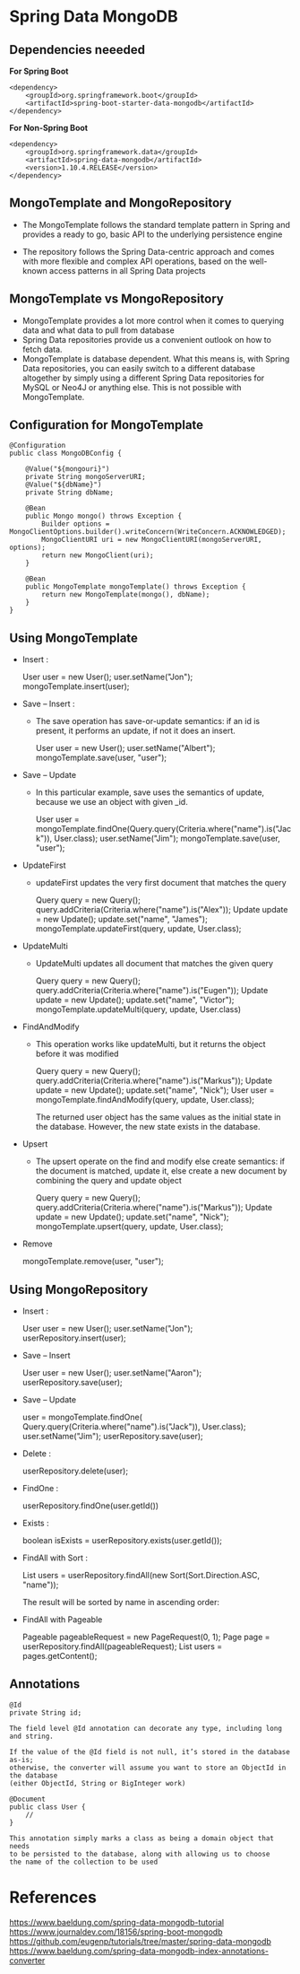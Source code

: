 
# Spring Data MongoDB


## Dependencies neeeded

**For Spring Boot**
	
	<dependency>
		<groupId>org.springframework.boot</groupId>
		<artifactId>spring-boot-starter-data-mongodb</artifactId>
	</dependency>
	
**For Non-Spring Boot**
	
	<dependency>
		<groupId>org.springframework.data</groupId>
		<artifactId>spring-data-mongodb</artifactId>
		<version>1.10.4.RELEASE</version>
	</dependency>

## MongoTemplate and MongoRepository

* The MongoTemplate follows the standard template pattern in Spring 
  and provides a ready to go, basic API to the underlying persistence engine
  
* The repository follows the Spring Data-centric approach and comes with more
  flexible and complex API operations, based on the well-known access patterns
  in all Spring Data projects
  
## MongoTemplate vs MongoRepository

* MongoTemplate provides a lot more control when it comes to querying data
  and what data to pull from database
* Spring Data repositories provide us a convenient outlook on how to fetch data.
* MongoTemplate is database dependent. What this means is, with Spring Data repositories,
  you can easily switch to a different database altogether by simply using a different 
  Spring Data repositories for MySQL or Neo4J or anything else.
  This is not possible with MongoTemplate.
  
## Configuration for MongoTemplate

	@Configuration
	public class MongoDBConfig {

		@Value("${mongouri}")
		private String mongoServerURI;
		@Value("${dbName}")
		private String dbName;
		
		@Bean
		public Mongo mongo() throws Exception {
			Builder options = MongoClientOptions.builder().writeConcern(WriteConcern.ACKNOWLEDGED);
			MongoClientURI uri = new MongoClientURI(mongoServerURI, options);
			return new MongoClient(uri);
		}

		@Bean
		public MongoTemplate mongoTemplate() throws Exception {
			return new MongoTemplate(mongo(), dbName);
		}
	}
	
## Using MongoTemplate

* Insert :

	User user = new User();
	user.setName("Jon");
	mongoTemplate.insert(user);

* Save – Insert :

  - The save operation has save-or-update semantics:
    if an id is present, it performs an update, if not 
	it does an insert.

	User user = new User();
	user.setName("Albert"); 
	mongoTemplate.save(user, "user");

* Save – Update

  - In this particular example, save uses the semantics of update,
    because we use an object with given _id.
  
	User user = mongoTemplate.findOne(Query.query(Criteria.where("name").is("Jack")), User.class);
	user.setName("Jim");
	mongoTemplate.save(user, "user");

* UpdateFirst

  - updateFirst updates the very first document that matches the query
  
	Query query = new Query();
	query.addCriteria(Criteria.where("name").is("Alex"));
	Update update = new Update();
	update.set("name", "James");
	mongoTemplate.updateFirst(query, update, User.class);

* UpdateMulti

  - UpdateMulti updates all document that matches the given query
	  
	Query query = new Query();
	query.addCriteria(Criteria.where("name").is("Eugen"));
	Update update = new Update();
	update.set("name", "Victor");
	mongoTemplate.updateMulti(query, update, User.class)
	 
* FindAndModify

  - This operation works like updateMulti, but it returns the object before it was modified
  
	Query query = new Query();
	query.addCriteria(Criteria.where("name").is("Markus"));
	Update update = new Update();
	update.set("name", "Nick");
	User user = mongoTemplate.findAndModify(query, update, User.class);

	The returned user object has the same values as the initial state in the database.
	However, the new state exists in the database.
	
* Upsert

  - The upsert operate on the find and modify else create semantics:
    if the document is matched, update it, else create a new document
	by combining the query and update object

	Query query = new Query();
	query.addCriteria(Criteria.where("name").is("Markus"));
	Update update = new Update();
	update.set("name", "Nick");
	mongoTemplate.upsert(query, update, User.class);

* Remove

  mongoTemplate.remove(user, "user");

## Using MongoRepository

* Insert :

	User user = new User();
	user.setName("Jon");
	userRepository.insert(user);

* Save – Insert

	User user = new User();
	user.setName("Aaron");
	userRepository.save(user);

* Save – Update

	user = mongoTemplate.findOne(
	  Query.query(Criteria.where("name").is("Jack")), User.class);
	user.setName("Jim");
	userRepository.save(user);

* Delete :

  userRepository.delete(user);

* FindOne :

  userRepository.findOne(user.getId())
  
* Exists :

  boolean isExists = userRepository.exists(user.getId());
  
* FindAll with Sort :

  List<User> users = userRepository.findAll(new Sort(Sort.Direction.ASC, "name"));
  
  The result will be sorted by name in ascending order:
  
* FindAll with Pageable

	Pageable pageableRequest = new PageRequest(0, 1);
	Page<User> page = userRepository.findAll(pageableRequest);
	List<User> users = pages.getContent();

## Annotations

	@Id
	private String id;
	
	The field level @Id annotation can decorate any type, including long and string.

    If the value of the @Id field is not null, it’s stored in the database as-is; 
	otherwise, the converter will assume you want to store an ObjectId in the database 
	(either ObjectId, String or BigInteger work)
	
	@Document
	public class User {
		//
	}
	
	This annotation simply marks a class as being a domain object that needs 
	to be persisted to the database, along with allowing us to choose
	the name of the collection to be used

References
==========
https://www.baeldung.com/spring-data-mongodb-tutorial
https://www.journaldev.com/18156/spring-boot-mongodb
https://github.com/eugenp/tutorials/tree/master/spring-data-mongodb
https://www.baeldung.com/spring-data-mongodb-index-annotations-converter